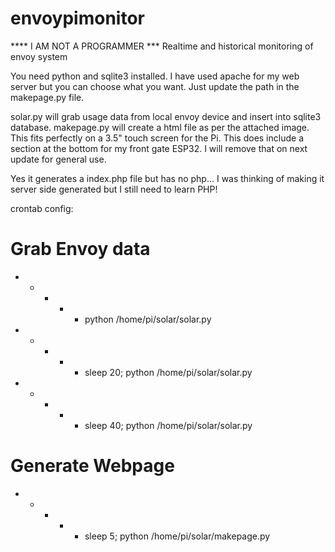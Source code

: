# envoypimonitor

**** I AM NOT A PROGRAMMER *** 
Realtime and historical monitoring of envoy system

You need python and sqlite3 installed.  I have used apache for my web server but you can choose what you want.  Just update the path in the makepage.py file.

solar.py will grab usage data from local envoy device and insert into sqlite3 database.
makepage.py will create a html file as per the attached image.  This fits perfectly on a 3.5" touch screen for the Pi.
This does include a section at the bottom for my front gate ESP32.  I will remove that on next update for general use.

Yes it generates a index.php file but has no php... I was thinking of making it server side generated but I still need to learn PHP!





crontab config:
# Grab Envoy data
* * * * * python /home/pi/solar/solar.py
* * * * * sleep 20; python /home/pi/solar/solar.py
* * * * * sleep 40; python /home/pi/solar/solar.py

# Generate Webpage
* * * * * sleep 5; python /home/pi/solar/makepage.py


